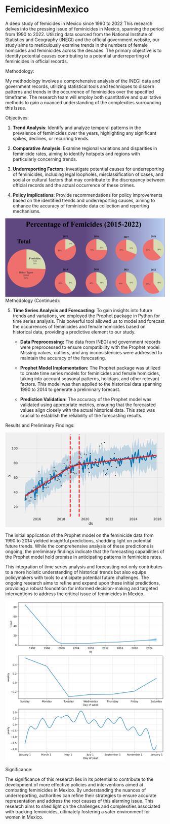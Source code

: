 # FemicidesinMexico
A deep study of femicides in Mexico since 1990 to 2022
This research delves into the pressing issue of feminicides in Mexico, spanning the period from 1990 to 2022. Utilizing data sourced from the National Institute of Statistics and Geography (INEGI) and the official government website, our study aims to meticulously examine trends in the numbers of female homicides and feminicides across the decades. The primary objective is to identify potential causes contributing to a potential underreporting of feminicides in official records.

Methodology:

My methodology involves a comprehensive analysis of the INEGI data and government records, utilizing statistical tools and techniques to discern patterns and trends in the occurrence of feminicides over the specified timeframe. The research team will employ both quantitative and qualitative methods to gain a nuanced understanding of the complexities surrounding this issue.

Objectives:

1. **Trend Analysis**: Identify and analyze temporal patterns in the prevalence of feminicides over the years, highlighting any significant spikes, declines, or recurring trends.

2. **Comparative Analysis**: Examine regional variations and disparities in feminicide rates, aiming to identify hotspots and regions with particularly concerning trends.

3. **Underreporting Factors**: Investigate potential causes for underreporting of feminicides, including legal loopholes, misclassification of cases, and social or cultural factors that may contribute to the discrepancy between official records and the actual occurrence of these crimes.

4. **Policy Implications**: Provide recommendations for policy improvements based on the identified trends and underreporting causes, aiming to enhance the accuracy of feminicide data collection and reporting mechanisms.

![alt text](https://github.com/LuisAlfonsoGarciaCamacho/FemicidesinMexico/blob/26c6e4144dad8ef9f027371afd8f6838e5fdfd56/img/Percentage%20of%20femicides.png)
Methodology (Continued):

5. **Time Series Analysis and Forecasting:** To gain insights into future trends and variations, we employed the Prophet package in Python for time series analysis. This powerful tool allowed us to model and forecast the occurrences of feminicides and female homicides based on historical data, providing a predictive element to our study.

   - **Data Preprocessing:** The data from INEGI and government records were preprocessed to ensure compatibility with the Prophet model. Missing values, outliers, and any inconsistencies were addressed to maintain the accuracy of the forecasting.

   - **Prophet Model Implementation:** The Prophet package was utilized to create time series models for feminicides and female homicides, taking into account seasonal patterns, holidays, and other relevant factors. This model was then applied to the historical data spanning 1990 to 2014 to generate a preliminary forecast.

   - **Prediction Validation:** The accuracy of the Prophet model was validated using appropriate metrics, ensuring that the forecasted values align closely with the actual historical data. This step was crucial to establish the reliability of the forecasting results.

Results and Preliminary Findings:

![alt text](https://github.com/LuisAlfonsoGarciaCamacho/FemicidesinMexico/blob/e7b7ba71f5ca1e92a228049729df824636c53907/img/Feminicidiostrendycambiosgrandes_2015-2022.png)

The initial application of the Prophet model on the feminicide data from 1990 to 2014 yielded insightful predictions, shedding light on potential future trends. While the comprehensive analysis of these predictions is ongoing, the preliminary findings indicate that the forecasting capabilities of the Prophet model hold promise in anticipating patterns in feminicide rates.

This integration of time series analysis and forecasting not only contributes to a more holistic understanding of historical trends but also equips policymakers with tools to anticipate potential future challenges. The ongoing research aims to refine and expand upon these initial predictions, providing a robust foundation for informed decision-making and targeted interventions to address the critical issue of feminicides in Mexico.

![alt text](https://github.com/LuisAlfonsoGarciaCamacho/FemicidesinMexico/blob/e7b7ba71f5ca1e92a228049729df824636c53907/img/Homicidiostredn_1990-2022.png)

Significance:

The significance of this research lies in its potential to contribute to the development of more effective policies and interventions aimed at combating feminicides in Mexico. By understanding the nuances of underreporting, authorities can refine their strategies to ensure accurate representation and address the root causes of this alarming issue. This research aims to shed light on the challenges and complexities associated with tracking feminicides, ultimately fostering a safer environment for women in Mexico.
